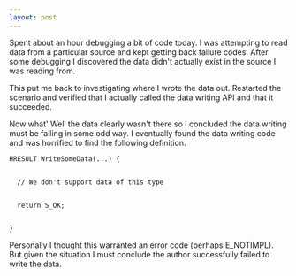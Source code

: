 ```yaml
---
layout: post
---
```

Spent about an hour debugging a bit of code today. I was attempting to read
data from a particular source and kept getting back failure codes. After some
debugging I discovered the data didn't actually exist in the source I was
reading from.

This put me back to investigating where I wrote the data out. Restarted the
scenario and verified that I actually called the data writing API and that it
succeeded.

Now what' Well the data clearly wasn't there so I concluded the data writing
must be failing in some odd way. I eventually found the data writing code and
was horrified to find the following definition.

    
    
    HRESULT WriteSomeData(...) {


      // We don't support data of this type


      return S_OK;


    }

Personally I thought this warranted an error code (perhaps E_NOTIMPL). But
given the situation I must conclude the author successfully failed to write
the data.

